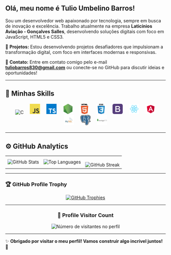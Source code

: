 ## Olá, meu nome é Tulio Umbelino Barros!

Sou um desenvolvedor web apaixonado por tecnologia, sempre em busca de inovação e excelência. Trabalho atualmente na empresa **Laticínios Aviação - Gonçalves Salles**, desenvolvendo soluções digitais com foco em JavaScript, HTML5 e CSS3.

🔭 **Projetos:** Estou desenvolvendo projetos desafiadores que impulsionam a transformação digital, com foco em interfaces modernas e responsivas.

💬 **Contato:** Entre em contato comigo pelo e-mail **tuliobarros830@gmail.com** ou conecte-se no GitHub para discutir ideias e oportunidades!

---

## 🚀 Minhas Skills

<div align="center" style="margin: 20px 0;">
  <img height="32" src="https://cdn.iconscout.com/icon/free/png-512/c-programming-569564.png" alt="C" style="margin: 0 8px;" />
  <img height="32" src="https://raw.githubusercontent.com/github/explore/80688e429a7d4ef2fca1e82350fe8e3517d3494d/topics/javascript/javascript.png" alt="JavaScript" style="margin: 0 8px;" />
  <img height="32" src="https://raw.githubusercontent.com/github/explore/80688e429a7d4ef2fca1e82350fe8e3517d3494d/topics/typescript/typescript.png" alt="TypeScript" style="margin: 0 8px;" />
  <img height="32" src="https://raw.githubusercontent.com/github/explore/80688e429a7d4ef2fca1e82350fe8e3517d3494d/topics/nodejs/nodejs.png" alt="Node.js" style="margin: 0 8px;" />
  <img height="32" src="https://raw.githubusercontent.com/github/explore/80688e429a7d4ef2fca1e82350fe8e3517d3494d/topics/html/html.png" alt="HTML5" style="margin: 0 8px;" />
  <img height="32" src="https://raw.githubusercontent.com/github/explore/80688e429a7d4ef2fca1e82350fe8e3517d3494d/topics/css/css.png" alt="CSS" style="margin: 0 8px;" />
  <img height="32" src="https://raw.githubusercontent.com/github/explore/80688e429a7d4ef2fca1e82350fe8e3517d3494d/topics/bootstrap/bootstrap.png" alt="Bootstrap" style="margin: 0 8px;" />
  <img height="32" src="https://raw.githubusercontent.com/github/explore/80688e429a7d4ef2fca1e82350fe8e3517d3494d/topics/react/react.png" alt="React" style="margin: 0 8px;" />
  <img height="32" src="https://raw.githubusercontent.com/github/explore/80688e429a7d4ef2fca1e82350fe8e3517d3494d/topics/angular/angular.png" alt="Angular" style="margin: 0 8px;" />
  <img height="32" src="https://raw.githubusercontent.com/github/explore/80688e429a7d4ef2fca1e82350fe8e3517d3494d/topics/mysql/mysql.png" alt="MySQL" style="margin: 0 8px;" />
  <img height="32" src="https://raw.githubusercontent.com/github/explore/80688e429a7d4ef2fca1e82350fe8e3517d3494d/topics/postgresql/postgresql.png" alt="PostgreSQL" style="margin: 0 8px;" />
  <img height="32" src="https://raw.githubusercontent.com/github/explore/80688e429a7d4ef2fca1e82350fe8e3517d3494d/topics/mongodb/mongodb.png" alt="MongoDB" style="margin: 0 8px;" />
</div>

---

## ⚙️ GitHub Analytics

<table>
  <tr>
    <td>
      <img
        align="left"
        src="https://github-readme-stats.vercel.app/api?username=Tulio220&theme=dark&hide_border=false&include_all_commits=true"
        alt="GitHub Stats"
      />
    </td>
    <td>
      <img
        align="left"
        src="https://github-readme-stats.vercel.app/api/top-langs/?username=Tulio220&theme=dark&hide_border=false&include_all_commits=true&count_private=true&layout=compact"
        alt="Top Languages"
      />
    </td>
    <td>
      <br />
      <img
        align="left"
        src="https://github-readme-streak-stats.herokuapp.com/?user=Tulio220&theme=dark&hide_border=false"
        alt="GitHub Streak"
      />
    </td>
  </tr>
</table>

---

### 🏆 GitHub Profile Trophy

<p align="center">
  <a
    href="https://github.com/ryo-ma/github-profile-trophy"
    title="Repositório de Troféus"
  >
    <img
      width="800"
      src="https://github-profile-trophy.vercel.app/?username=Tulio220&column=8&theme=darkhub&no-frame=true&no-bg=true"
      alt="GitHub Trophies"
    />
  </a>
</p>

---

<div align="center">
  <h3><b>📍 Profile Visitor Count</b></h3>
  <p>
    <img
      src="https://profile-counter.glitch.me/Tulio220/count.svg"
      alt="Número de visitantes no perfil"
    />
  </p>
</div>

---

✨ **Obrigado por visitar o meu perfil! Vamos construir algo incrível juntos!** 🚀
